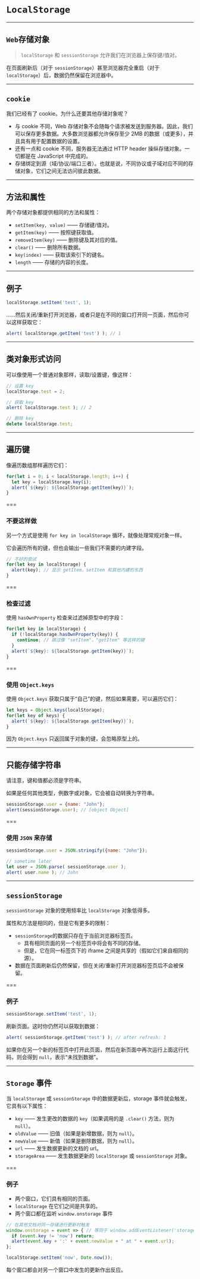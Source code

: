 # `LocalStorage`

---

## `Web`存储对象

> `localStorage` 和 `sessionStorage` 允许我们在浏览器上保存键/值对。

在页面刷新后（对于 `sessionStorage`）甚至浏览器完全重启（对于 `localStorage`）后，数据仍然保留在浏览器中。

---

## `cookie`

我们已经有了 cookie。为什么还要其他存储对象呢？

- 与 cookie 不同，Web 存储对象不会随每个请求被发送到服务器。因此，我们可以保存更多数据。大多数浏览器都允许保存至少 2MB 的数据（或更多），并且具有用于配置数据的设置。
- 还有一点和 cookie 不同，服务器无法通过 HTTP header 操纵存储对象。一切都是在 JavaScript 中完成的。
- 存储绑定到源（域/协议/端口三者）。也就是说，不同协议或子域对应不同的存储对象，它们之间无法访问彼此数据。

---

## 方法和属性

两个存储对象都提供相同的方法和属性：

- `setItem(key, value)` —— 存储键/值对。
- `getItem(key)` —— 按照键获取值。
- `removeItem(key)` —— 删除键及其对应的值。
- `clear()` —— 删除所有数据。
- `key(index)` —— 获取该索引下的键名。
- `length` —— 存储的内容的长度。

---

## 例子

```javascript
localStorage.setItem('test', 1);
```

……然后关闭/重新打开浏览器，或者只是在不同的窗口打开同一页面，然后你可以这样获取它：

```javascript
alert( localStorage.getItem('test') ); // 1
```

---

## 类对象形式访问

可以像使用一个普通对象那样，读取/设置键，像这样：

```javascript
// 设置 key
localStorage.test = 2;

// 获取 key
alert( localStorage.test ); // 2

// 删除 key
delete localStorage.test;
```

---

## 遍历键

像遍历数组那样遍历它们：

```javascript
for(let i = 0; i < localStorage.length; i++) {
  let key = localStorage.key(i);
  alert(`${key}: ${localStorage.getItem(key)}`);
}
```

===

### 不要这样做

另一个方式是使用 `for key in localStorage` 循环，就像处理常规对象一样。

它会遍历所有的键，但也会输出一些我们不需要的内建字段。

```javascript
// 不好的尝试
for(let key in localStorage) {
  alert(key); // 显示 getItem，setItem 和其他内建的东西
}
```

===

### 检查过滤

使用 `hasOwnProperty` 检查来过滤掉原型中的字段：

```javascript
for(let key in localStorage) {
  if (!localStorage.hasOwnProperty(key)) {
    continue; // 跳过像 "setItem"，"getItem" 等这样的键
  }
  alert(`${key}: ${localStorage.getItem(key)}`);
}
```

===

### 使用 `Object.keys` 

使用 `Object.keys` 获取只属于“自己”的键，然后如果需要，可以遍历它们：

```javascript
let keys = Object.keys(localStorage);
for(let key of keys) {
  alert(`${key}: ${localStorage.getItem(key)}`);
}
```

因为 `Object.keys` 只返回属于对象的键，会忽略原型上的。

---

## 只能存储字符串

请注意，键和值都必须是字符串。

如果是任何其他类型，例数字或对象，它会被自动转换为字符串。

```javascript
sessionStorage.user = {name: "John"};
alert(sessionStorage.user); // [object Object]
```

===

### 使用 `JSON` 来存储

```javascript
sessionStorage.user = JSON.stringify({name: "John"});

// sometime later
let user = JSON.parse( sessionStorage.user );
alert( user.name ); // John
```

---

## `sessionStorage`

`sessionStorage` 对象的使用频率比 `localStorage` 对象低得多。

属性和方法是相同的，但是它有更多的限制：

- `sessionStorage`的数据只存在于当前浏览器标签页。
  - 具有相同页面的另一个标签页中将会有不同的存储。
  - 但是，它在同一标签页下的 iframe 之间是共享的（假如它们来自相同的源）。
- 数据在页面刷新后仍然保留，但在关闭/重新打开浏览器标签页后不会被保留。

===

### 例子

```javascript
sessionStorage.setItem('test', 1);
```

刷新页面。这时你仍然可以获取到数据：

```javascript
alert( sessionStorage.getItem('test') ); // after refresh: 1
```

如果你在另一个新的标签页中打开此页面，然后在新页面中再次运行上面这行代码，则会得到 `null`，表示“未找到数据”。

---

## `Storage` 事件

当 `localStorage` 或 `sessionStorage` 中的数据更新后，storage 事件就会触发，它具有以下属性：

- `key` —— 发生更改的数据的 `key`（如果调用的是 `.clear()` 方法，则为 `null`）。
- `oldValue` —— 旧值（如果是新增数据，则为 `null`）。
- `newValue` —— 新值（如果是删除数据，则为 `null`）。
- `url` —— 发生数据更新的文档的 url。
- `storageArea` —— 发生数据更新的 `localStorage` 或 `sessionStorage` 对象。

===

### 例子

- 两个窗口，它们具有相同的页面。
-  `localStorage` 在它们之间是共享的。
- 两个窗口都在监听 `window.onstorage` 事件

```javascript
// 在其他文档对同一存储进行更新时触发
window.onstorage = event => { // 等同于 window.addEventListener('storage', () => {
  if (event.key != 'now') return;
  alert(event.key + ':' + event.newValue + " at " + event.url);
};

localStorage.setItem('now', Date.now());
```

每个窗口都会对另一个窗口中发生的更新作出反应。

